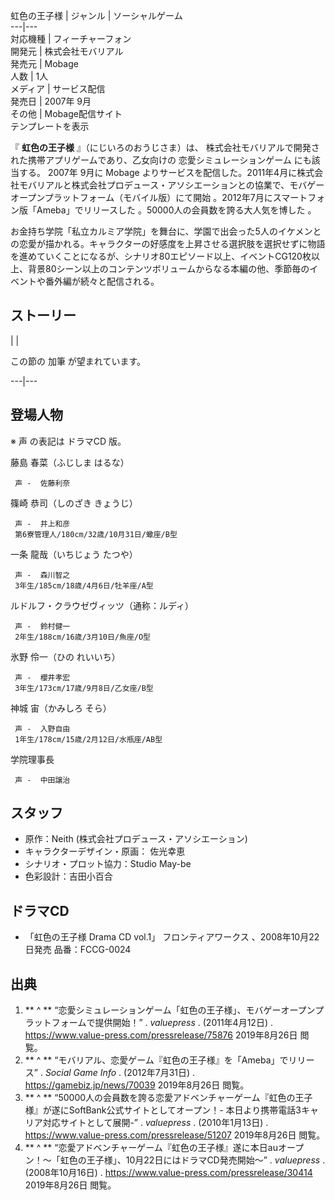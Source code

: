 虹色の王子様  |  ジャンル  |  ソーシャルゲーム   
---|---  
対応機種  |  フィーチャーフォン   
開発元  |  株式会社モバリアル   
発売元  |  Mobage   
人数  |  1人   
メディア  |  サービス配信   
発売日  |  2007年  9月   
その他  |  Mobage配信サイト   
テンプレートを表示  
  
『 **虹色の王子様** 』（にじいろのおうじさま）は、 株式会社モバリアルで開発された携帯アプリゲームであり、乙女向けの  恋愛シミュレーションゲーム
にも該当する。  2007年  9月に  Mobage
よりサービスを配信した。2011年4月に株式会社モバリアルと株式会社プロデュース・アソシエーションとの協業で、モバゲーオープンプラットフォーム（モバイル版）にて開始
  。2012年7月にスマートフォン版「Ameba」でリリースした    。50000人の会員数を誇る大人気を博した    。

お金持ち学院「私立カルミア学院」を舞台に、学園で出会った5人のイケメンとの恋愛が描かれる。キャラクターの好感度を上昇させる選択肢を選択せずに物語を進めていくことになるが、シナリオ80エピソード以上、イベントCG120枚以上、背景80シーン以上のコンテンツボリュームからなる本編の他、季節毎のイベントや番外編が続々と配信される。

##  ストーリー  

|  | 

この節の  加筆  が望まれています。  
  
---|---  
  
##  登場人物  

※  声  の表記は  ドラマCD  版。

藤島 春菜（ふじしま はるな）

     声 -  佐藤利奈 
篠崎 恭司（しのざき きょうじ）

     声 -  井上和彦 
     第6寮管理人/180cm/32歳/10月31日/蠍座/B型 
一条 龍哉（いちじょう たつや）

     声 -  森川智之 
     3年生/185cm/18歳/4月6日/牡羊座/A型 
ルドルフ・クラウゼヴィッツ（通称：ルディ）

     声 -  鈴村健一 
     2年生/188cm/16歳/3月10日/魚座/O型 
氷野 伶一（ひの れいいち）

     声 -  櫻井孝宏 
     3年生/173cm/17歳/9月8日/乙女座/B型 
神城 宙（かみしろ そら）

     声 -  入野自由 
     1年生/178cm/15歳/2月12日/水瓶座/AB型 
学院理事長

     声 -  中田譲治 

##  スタッフ  

  * 原作：Neith (株式会社プロデュース・アソシエーション) 
  * キャラクターデザイン・原画：  佐光幸恵 
  * シナリオ・プロット協力：Studio May-be 
  * 色彩設計：吉田小百合 

##  ドラマCD  

  * 「虹色の王子様 Drama CD vol.1」  フロンティアワークス  、2008年10月22日発売    品番：FCCG-0024 

##  出典  

  1. ** ^  ** “恋愛シミュレーションゲーム「虹色の王子様」、モバゲーオープンプラットフォームで提供開始！”  . _valuepress_ . (2011年4月12日)  .  https://www.value-press.com/pressrelease/75876  2019年8月26日  閲覧。 
  2. ** ^  ** “モバリアル、恋愛ゲーム『虹色の王子様』を「Ameba」でリリース”  . _Social Game Info_ . (2012年7月31日)  .  https://gamebiz.jp/news/70039  2019年8月26日  閲覧。 
  3. ** ^  ** “50000人の会員数を誇る恋愛アドベンチャーゲーム『虹色の王子様』が遂にSoftBank公式サイトとしてオープン！- 本日より携帯電話3キャリア対応サイトとして展開-”  . _valuepress_ . (2010年1月13日)  .  https://www.value-press.com/pressrelease/51207  2019年8月26日  閲覧。 
  4. ** ^  ** “恋愛アドベンチャーゲーム『虹色の王子様』遂に本日auオープン！〜「虹色の王子様」、10月22日にはドラマCD発売開始〜”  . _valuepress_ . (2008年10月16日)  .  https://www.value-press.com/pressrelease/30414  2019年8月26日  閲覧。 


